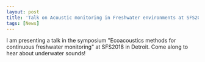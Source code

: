 ```yaml
---
layout: post
title: 'Talk on Acoustic monitoring in Freshwater environments at SFS2018'
tags: [News]
---
```


I am presenting a talk in the symposium "Ecoacoustics methods for continuous freshwater monitoring" at SFS2018 in Detroit. Come along to hear about underwater sounds!
